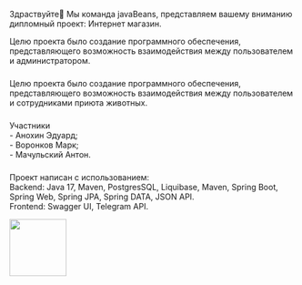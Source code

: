 <p align="left">Здраствуйте👋
Мы команда javaBeans, представляем вашему вниманию дипломный проект: Интернет магазин.

Целю проекта было создание программного обеспечения, представляющего возможность взаимодействия между пользователем и администратором.</p>

###

<p align="left">Целю проекта было создание программного обеспечения, представляющего возможность взаимодействия между пользователем и сотрудниками приюта животных.</p>

###

<p align="left">Участники <br>- Анохин Эдуард;     <br>- Воронков Марк;     <br>- Мачульский Антон.</p>

###

<p align="left">Проект написан с использованием:<br>Backend: Java 17, Maven, PostgresSQL, Liquibase, Maven, Spring Boot, Spring Web, Spring JPA, Spring DATA, JSON API.<br>Frontend: Swagger UI, Telegram API.</p>



<img align="left" height="100" src="https://encrypted-tbn0.gstatic.com/images?q=tbn:ANd9GcRfFEdweWPwGX0mge-xV_c5ySRbI8yp2qDomnsp0rsMNGq8cSJaHk1Ckm_JYo1YQiEf7Lk&usqp=CAU](https://avatars.mds.yandex.net/i?id=2eeb82e3288306274e3978319f3687d6_sr-10156478-images-thumbs&n=13)https://avatars.mds.yandex.net/i?id=2eeb82e3288306274e3978319f3687d6_sr-10156478-images-thumbs&n=13"/>

###
